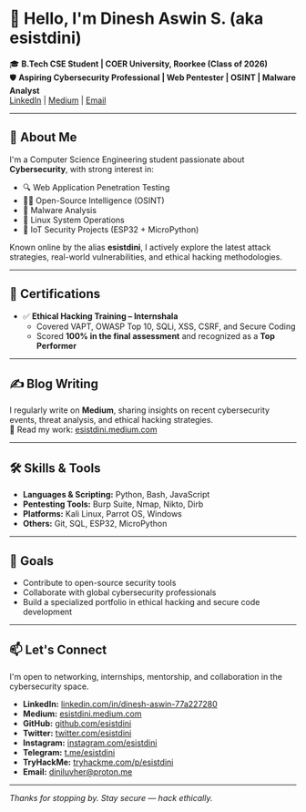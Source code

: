 # 👋 Hello, I'm Dinesh Aswin S. (aka esistdini)

🎓 **B.Tech CSE Student | COER University, Roorkee (Class of 2026)**  
🛡️ **Aspiring Cybersecurity Professional | Web Pentester | OSINT | Malware Analyst**  
  [LinkedIn](https://www.linkedin.com/in/dinesh-aswin-s/) | [Medium](https://esistdini.medium.com/) | [Email](mailto:diniluvher@proton.me)

---

## 🧠 About Me

I'm a Computer Science Engineering student passionate about **Cybersecurity**, with strong interest in:

- 🔍 Web Application Penetration Testing  
- 🕵️‍♂️ Open-Source Intelligence (OSINT)  
- 🦠 Malware Analysis  
- 🐧 Linux System Operations  
- 📡 IoT Security Projects (ESP32 + MicroPython)

Known online by the alias **esistdini**, I actively explore the latest attack strategies, real-world vulnerabilities, and ethical hacking methodologies.

---

## 📜 Certifications

- ✅ **Ethical Hacking Training – Internshala**  
   - Covered VAPT, OWASP Top 10, SQLi, XSS, CSRF, and Secure Coding  
   - Scored **100% in the final assessment** and recognized as a **Top Performer**

---

## ✍️ Blog Writing

I regularly write on **Medium**, sharing insights on recent cybersecurity events, threat analysis, and ethical hacking strategies.  
📖 Read my work: [esistdini.medium.com](https://esistdini.medium.com/)

---

## 🛠️ Skills & Tools

- **Languages & Scripting:** Python, Bash, JavaScript  
- **Pentesting Tools:** Burp Suite, Nmap, Nikto, Dirb  
- **Platforms:** Kali Linux, Parrot OS, Windows  
- **Others:** Git, SQL, ESP32, MicroPython  

---

## 🚀 Goals

- Contribute to open-source security tools  
- Collaborate with global cybersecurity professionals  
- Build a specialized portfolio in ethical hacking and secure code development  

---

## 📫 Let's Connect

I'm open to networking, internships, mentorship, and collaboration in the cybersecurity space.

- **LinkedIn:** [linkedin.com/in/dinesh-aswin-77a227280](https://www.linkedin.com/in/dinesh-aswin-77a227280)  
- **Medium:** [esistdini.medium.com](https://esistdini.medium.com/)  
- **GitHub:** [github.com/esistdini](https://github.com/esistdini)  
- **Twitter:** [twitter.com/esistdini](https://twitter.com/esistdini)  
- **Instagram:** [instagram.com/esistdini](https://www.instagram.com/esistdini/)  
- **Telegram:** [t.me/esistdini](https://t.me/esistdini)  
- **TryHackMe:** [tryhackme.com/p/esistdini](https://tryhackme.com/p/esistdini)  
- **Email:** [diniluvher@proton.me](mailto:diniluvher@proton.me)

---

*Thanks for stopping by. Stay secure — hack ethically.*



